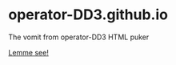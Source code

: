 operator-DD3.github.io
======================

The vomit from operator-DD3 HTML puker

<a href="http://operator-dd3.github.io/">Lemme see!</a>
